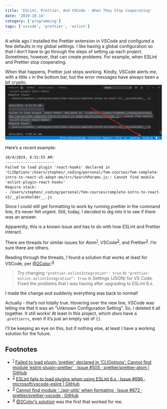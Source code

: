 ```yaml
---
title: 'ESLint, Prettier, And VSCode - When They Stop Cooperating'
date: '2019-10-14'
category: ['programming']
tags: ['vscode', 'prettier', 'eslint']
---
```


A while ago I installed the Prettier extension in VSCode and configured a few defaults in my global settings. I like having a global configuration so that I don’t have to go through the steps of setting up each project. Sometimes, however, that can create problems. For example, when ESLint and Prettier stop cooperating.

When that happens, Prettier just stops working. Kindly, VSCode alerts me, with a little `x` in the bottom bar, but the error messages have always been a bit cryptic.
![vscode-prettier-error](./vscode-prettier-error.png)

Here’s a recent example:

```shell
10/4/2019, 8:52:55 AM:
----------------------
Failed to load plugin 'react-hooks' declared in 'CLIOptions'/Users/stephen/_coding/personal/fem-courses/fem-complete-intro-to-react-v5-adopt-me/src/SearchParams.js:: Cannot find module 'eslint-plugin-react-hooks'
Require stack:
- /Users/stephen/_coding/personal/fem-courses/complete-intro-to-react-v5/__placeholder__.js
```

Since I could still get formatting to work by running prettier in the command line, it’s never felt urgent. Still, today, I decided to dig into it to see if there was an answer.

Apparently, this is a known issue and has to do with how ESLint and Prettier interact.

There are threads for similar issues for Atom<sup>[1](#fn)</sup><a id="sup1"></a>, VSCode<sup>[2](#fn2)</sup><a id="sup2"></a>, and Prettier<sup>[3](#fn3)</sup><a id="sup3"></a>. I’m sure there are others.

Reading through the threads, I found a solution that works at least for VSCode, per [@2Color](https://github.com/2color):<sup>[4](#fn4)</sup><a id="sup4"></a>

> Try changing
> `"prettier.eslintIntegration": true`
> to
> `"prettier-eslint.eslintIntegration”: true`
> in Settings (JSON) for VS Code.
> Fixed the problems that I was having after upgrading to ESLint 6.x.

I made the change and suddenly everything was back to normal!

Actually - that’s not totally true. Hovering over the new line, VSCode was telling me that it was an “Unknown Configuration Setting”. So, I deleted it all together. It still works! At least in this project, which _does_ have a `.prettierrc`, even if it’s just an empty set of `{}`.

I’ll be keeping an eye on this, but if nothing else, at least I have a working solution for the future.

## Footnotes

- <sup>[1](#sup1)</sup><a id="fn1"></a> [Failed to load plugin ‘prettier’ declared in ‘CLIOptions’: Cannot find module ‘eslint-plugin-prettier’ · Issue #505 · prettier/prettier-atom | GitHub](https://github.com/prettier/prettier-atom/issues/505)
- <sup>[2](#sup2)</sup><a id="fn2"></a> [ESLint fails to load plugins when using ESLint 6.x · Issue #696 · microsoft/vscode-eslint | GitHub](https://github.com/microsoft/vscode-eslint/issues/696)
- <sup>[3](#sup3)</sup><a id="fn3"></a> [Cannot find module ‘../ast-utils’ when formating · Issue #672 · prettier/prettier-vscode · GitHub](https://github.com/prettier/prettier-vscode/issues/672)
- <sup>[4](#sup4)</sup><a id="fn4"></a> [@2Color’s solution](https://github.com/microsoft/vscode-eslint/issues/696#issuecomment-528305585) was the first that worked for me.
